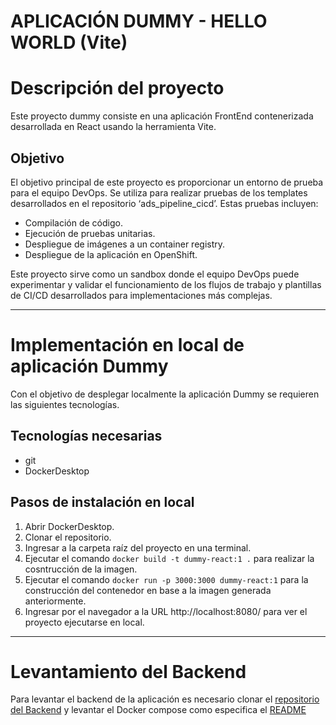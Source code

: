 # **APLICACIÓN DUMMY - HELLO WORLD (Vite)**

# Descripción del proyecto

Este proyecto dummy consiste en una aplicación FrontEnd contenerizada desarrollada en React usando la herramienta Vite. 

## Objetivo

El objetivo principal de este proyecto es proporcionar un entorno de prueba para el equipo DevOps. Se utiliza para realizar pruebas de los templates desarrollados en el repositorio ‘ads_pipeline_cicd’. Estas pruebas incluyen:

- Compilación de código.
- Ejecución de pruebas unitarias.
- Despliegue de imágenes a un container registry.
- Despliegue de la aplicación en OpenShift.

Este proyecto sirve como un sandbox donde el equipo DevOps puede experimentar y validar el funcionamiento de los flujos de trabajo y plantillas de CI/CD desarrollados para implementaciones más complejas.

<!-- ---
## **Estructura del proyecto:**
Se maneja una estructura modular:

1. **/src**: Directorio que contiene los archivos .jsx y .css del desarrollo de la aplicación.
2. **/tests**: Directorio que contiene el/los archivos Python (.py) de las pruebas unitarias, **el nombramiento debe manejar el prefijo estándar de nombre de archivo ‘test_’.**
3. **azure-pipelines.yml:** Pipeline origen que emplearan y gestionarán los analistas de desarrollo para la creación de sus propios pipelines, de esta manera se agrega velocidad a los equipos de trabajo y se reduce la brecha de dependencia con el Team DevOps.
4. **Dockerfile:** Archivo requerido en todas las aplicaciones contenerizadas en donde se referencia la imagen a emplear y los comando requeridos para disponibilizar la aplicación.
5. **requirements.txt:** Archivo requerido por la aplicación Python para indicar las dependencias y librerias necesarias para su funcionamiento. -->

---

# Implementación en local de aplicación Dummy
Con el objetivo de desplegar localmente la aplicación Dummy se requieren las siguientes tecnologías.

## Tecnologías necesarias
- git
- DockerDesktop

## Pasos de instalación en local
1. Abrir DockerDesktop.
2. Clonar el repositorio.
3. Ingresar a la carpeta raíz del proyecto en una terminal.
4. Ejecutar el comando `docker build -t dummy-react:1 .` para realizar la cosntrucción de la imagen.
5. Ejecutar el comando `docker run -p 3000:3000 dummy-react:1` para la construcción del contenedor en base a la imagen generada anteriormente.
6. Ingresar por el navegador a la URL http://localhost:8080/ para ver el proyecto ejecutarse en local.

---

# Levantamiento del Backend
Para levantar el backend de la aplicación es necesario clonar el [repositorio del Backend](https://dev.azure.com/AlcaldiaMedellin/DevOps%20Dummy%20React/_git/dummy-node-backend) y levantar el Docker compose como especifica el [README](https://dev.azure.com/AlcaldiaMedellin/DevOps%20Dummy%20React/_git/dummy-node-backend?path=/README.md)
